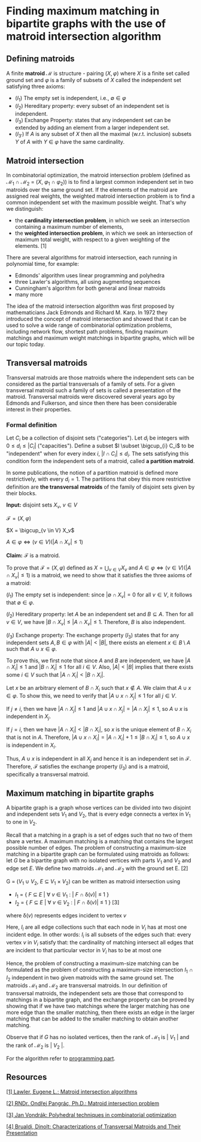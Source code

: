 # Finding maximum matching in bipartite graphs with the use of matroid intersection algorithm #

## Defining matroids ##
A finite **matroid $\mathcal{M}$** is structure - pairing $(X, \varphi)$ where $X$ is a finite set called ground set and $\varphi$ is a family of subsets of $X$ called the independent set satisfying three axioms:
- $(I_{1})$ The empty set is independent, i.e., $\emptyset \in \varphi$
- $(I_{2})$ Hereditary property: every subset of an independent set is independent.
- $(I_{3})$ Exchange Property: states that any independent set can be extended by adding an element from a larger independent set.
- $(I_{3'})$ If $A$ is any subset of $X$ then all the maximal (w.r.t. inclusion) subsets $Y$ of $A$ with $Y$ ∈ $\varphi$ have the same cardinality.

## Matroid intersection ##
In combinatorial optimization, the matroid intersection problem (defined as $\mathcal{M_1}$ ∩ $\mathcal{M_2}$ = ($X$, $\varphi_1$ ∩ $\varphi_2$)) is to find a largest common independent set in two matroids over the same ground set. If the elements of the matroid are assigned real weights, the weighted matroid intersection problem is to find a common independent set with the maximum possible weight. 
That's why we distinguish:
- the **cardinality intersection problem**, in which we seek an intersection containing a maximum number of elements,
- the **weighted intersection problem**, in which we seek an intersection of maximum total weight, with respect to a given weighting of the elements. [1]

There are several algorithms for matroid intersection, each running in polynomial time, for example:
- Edmonds' algorithm uses linear programming and polyhedra
- three Lawler's algorithms, all using augmenting sequences
- Cunningham's algorithm for both general and linear matroids
- many more

The idea of the matroid intersection algorithm was first proposed by mathematicians Jack Edmonds and Richard M. Karp. In 1972 they introduced the concept of matroid intersection and showed that it can be used to solve a wide range of combinatorial optimization problems, 
including network flow, shortest path problems, finding maximum matchings and maximum weight matchings in bipartite graphs, which will be our topic today.


## Transversal matroids ##

Transversal matroids are those matroids where the independent sets can be considered as the partial transversals of a family of sets. For a given transversal matroid such a family of sets is called a presentation of the matroid. Transversal matroids were discovered several years ago by Edmonds and Fulkerson, and since then there has been considerable interest in their properties.

### Formal definition
Let $C_i$ be a collection of disjoint sets ("categories"). Let $d_i$ be integers with $0 \leq d_i \leq |C_i|$ ("capacities"). Define a subset $I \subset \bigcup_{i} C_i\$ to be "independent" when for every index $i$, $|I \cap C_i| \leq d_i$.  The sets satisfying this condition form the independent sets of a matroid, called **a partition matroid**.

In some publications, the notion of a partition matroid is defined more restrictively, with every $d_i = 1$. The partitions that obey this more restrictive definition are **the transversal matroids** of the family of disjoint sets given by their blocks.

**Input:** disjoint sets $X_v$, $v \in V$

$\mathcal{F} = (X, \varphi)$

$X = \bigcup_{v \in V} X_v\$

$A \in \varphi \Leftrightarrow (v \in V)(|A \cap X_v| \leq 1)$

**Claim:** $\mathcal{F}$ is a matroid.

To prove that $\mathcal{F} = (X, \varphi)$ defined as $X = \bigcup_{v \in V} X_v$ and $A \in \varphi \Leftrightarrow (v \in V)(|A \cap X_v| \leq 1)$ is a matroid, we need to show that it satisfies the three axioms of a matroid:

$(I_1)$ The empty set is independent: since $|\emptyset \cap X_v| = 0$ for all $v\in V$, it follows that $\emptyset \in \varphi$.

$(I_2)$ Hereditary property: let $A$ be an independent set and $B\subseteq A$. Then for all $v\in V$, we have $|B \cap X_v| \leq |A \cap X_v| \leq 1$. Therefore, $B$ is also independent.

$(I_3)$ Exchange property: The exchange property $(I_3)$ states that for any independent sets $A, B \in \varphi$ with $|A| < |B|$, there exists an element $x \in B\setminus A$ such that $A \cup {x} \in \varphi$.

To prove this, we first note that since $A$ and $B$ are independent, we have $|A\cap X_i|\leq 1$ and $|B\cap X_i| \leq 1$ for all $i\in V$. Also, $|A| < |B|$ implies that there exists some $i\in V$ such that $|A\cap X_i| < |B\cap X_i|$.

Let $x$ be an arbitrary element of $B\cap X_i$ such that $x\notin A$. We claim that $A\cup{x} \in \varphi$. To show this, we need to verify that $|A\cup{x} \cap X_j|\leq 1$ for all $j\in V$.

If $j\neq i$, then we have $|A\cap X_j| \leq 1$ and $|A\cup{x}\cap X_j| = |A\cap X_j| \leq 1$, so $A\cup{x}$ is independent in $X_j$.

If $j=i$, then we have $|A\cap X_i| < |B\cap X_i|$, so $x$ is the unique element of $B\cap X_i$ that is not in $A$. Therefore, $|A\cup{x}\cap X_i| = |A\cap X_i| + 1 \leq |B\cap X_i| \leq 1$, so $A\cup{x}$ is independent in $X_i$.

Thus, $A\cup{x}$ is independent in all $X_j$ and hence it is an independent set in $\mathcal{F}$. Therefore, $\mathcal{F}$ satisfies the exchange property $(I_3)$ and is a matroid, specifically a transversal matroid.

## Maximum matching in bipartite graphs ##
A bipartite graph is a graph whose vertices can be divided into two disjoint and independent sets $V_1$ and $V_2$, that is every edge connects a vertex in $V_1$ to one in $V_2$.

Recall that a matching in a graph is a set of edges such that no two of them share a vertex. A maximum matching is a matching that contains the largest possible number of edges. 
The problem of constructing a maximum-size matching in a bipartite graph can be formulated using matroids as follows: 
let $G$ be a bipartite graph with no isolated vertices with parts $V_1$ and $V_2$ and edge set $E$. We define two matroids $\mathcal{M_1}$ and $\mathcal{M_2}$ with
the ground set E. [2]

G = ($V_1$ ∪ $V_2$, $E$ ⊆ $V_1$ × $V_2$) can be written as matroid intersection using
- $I_1$ = { $F$ ⊆ $E$ | ∀ $v$ ∈ $V_1$ : | $F$ ∩ δ($v$)| ≤ 1 }
- $I_2$ = { $F$ ⊆ $E$ | ∀ $v$ ∈ $V_2$ : | $F$ ∩ δ($v$)| ≤ 1 } [3]

where δ($v$) represents edges incident to vertex $v$

Here, $I_i$ are all edge collections such that each node in $V_i$ has at most one incident edge. 
In other words: $I_i$ is all subsets of the edges such that: every vertex $v$
in $V_i$ satisfy that: the cardinality of matching intersect all edges that are incident to that particular vector in $V_i$ has to be at most one

Hence, the problem of constructing a maximum-size matching can be formulated as the problem of constructing a maximum-size intersection $I_1$ ∩ $I_2$ independent in two given matroids with the same ground set.
The matroids $\mathcal{M_1}$ and $\mathcal{M_2}$ are transversal matroids. In our definition of transversal matroids, the independent sets are those that correspond to matchings in a bipartite graph, and the exchange property can be proved by showing that if we have two matchings where the larger matching has one more edge than the smaller matching, then there exists an edge in the larger matching that can be added to the smaller matching to obtain another matching.

Observe that if $G$ has no isolated vertices, then the rank of $\mathcal{M_1}$ is | $V_1$ | and the rank of $\mathcal{M_2}$ is | $V_2$ |.


For the algorithm refer to [programming part](https://github.com/metury/mff-dso-project/blob/main/src/README.md).


## Resources ##
[[1] Lawler, Eugene L.: Matroid intersection algorithms](https://link.springer.com/article/10.1007/BF01681329)

[[2] RNDr. Ondřej Pangrác, Ph.D.: Matroid intersection problem](https://iuuk.mff.cuni.cz/~pangrac/vyuka/matroids/matroid-ch3.pdf)

[[3] Jan Vondrák: Polyhedral techniques in combinatorial optimization](https://theory.stanford.edu/~jvondrak/CS369P/lec10.pdf)

[[4] Brualdi, Dinolt: Characterizations of Transversal Matroids and Their Presentation](https://www.sciencedirect.com/science/article/pii/009589567290041X)

